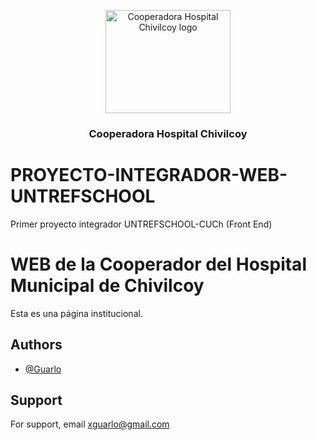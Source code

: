<p align="center">
  <a href="https://guarlo.com.ar/pi1/">
    <img src="https://guarlo.com.ar/pi1/img/logo_cooperadora_1.jpg" alt="Cooperadora Hospital Chivilcoy logo" width="200" height="165">
  </a>
</p>

<h3 align="center">Cooperadora Hospital Chivilcoy</h3>


# PROYECTO-INTEGRADOR-WEB-UNTREFSCHOOL
Primer proyecto integrador UNTREFSCHOOL-CUCh (Front End)


# WEB de la Cooperador del Hospital Municipal de Chivilcoy
Esta es una página institucional.

## Authors
- [@Guarlo](https://github.com/Guarlo/PROYECTO-INTEGRADOR-WEB-UNTREFSCHOOL.git)
            

## Support
For support, email xguarlo@gmail.com





